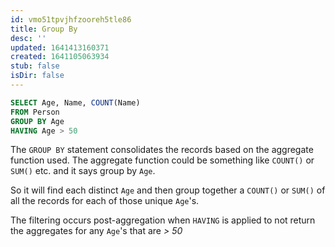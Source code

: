 ```yaml
---
id: vmo51tpvjhfzooreh5tle86
title: Group By
desc: ''
updated: 1641413160371
created: 1641105063934
stub: false
isDir: false
---
```



```sql
SELECT Age, Name, COUNT(Name)
FROM Person 
GROUP BY Age
HAVING Age > 50
```

The `GROUP BY` statement consolidates the records based on the aggregate function used. The aggregate function could be something like `COUNT()` or `SUM()` etc. and it says group by `Age`.

So it will find each distinct `Age` and then group together a `COUNT()` or `SUM()` of all the records for each of those unique `Age`'s.

The filtering occurs post-aggregation when `HAVING` is applied to not return the aggregates for any `Age`'s that are _> 50_




